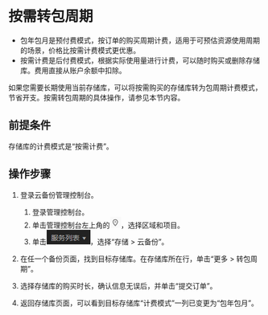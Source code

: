 # 按需转包周期<a name="cbr_03_0007"></a>

-   包年包月是预付费模式，按订单的购买周期计费，适用于可预估资源使用周期的场景，价格比按需计费模式更优惠。
-   按需计费是后付费模式，根据实际使用量进行计费，可以随时购买或删除存储库。费用直接从账户余额中扣除。

如果您需要长期使用当前存储库，可以将按需购买的存储库转为包周期计费模式，节省开支。按需转包周期的具体操作，请参见本节内容。

## 前提条件<a name="section0192188314"></a>

存储库的计费模式是“按需计费”。

## 操作步骤<a name="section18680173811120"></a>

1.  登录云备份管理控制台。
    1.  登录管理控制台。
    2.  单击管理控制台左上角的![](figures/icon-region.png)，选择区域和项目。
    3.  单击![](figures/icon-list.png)，选择“存储 \> 云备份”。

2.  在任一个备份页面，找到目标存储库。在存储库所在行，单击“更多 \> 转包周期”。
3.  选择存储库的购买时长，确认信息无误后，并单击“提交订单”。
4.  返回存储库页面，可以看到目标存储库“计费模式”一列已变更为“包年包月”。

